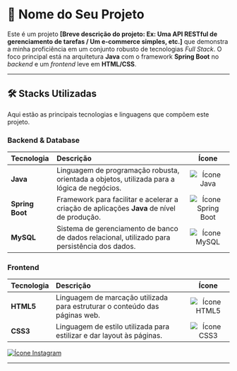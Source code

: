# 🚀 Nome do Seu Projeto
Este é um projeto **[Breve descrição do projeto: Ex: Uma API RESTful de gerenciamento de tarefas / Um e-commerce simples, etc.]** que demonstra a minha proficiência em um conjunto robusto de tecnologias *Full Stack*. O foco principal está na arquitetura **Java** com o framework **Spring Boot** no *backend* e um *frontend* leve em **HTML/CSS**.

---

## 🛠️ Stacks Utilizadas

Aqui estão as principais tecnologias e linguagens que compõem este projeto.

### Backend & Database

| Tecnologia | Descrição | Ícone |
| :--- | :--- | :---: |
| **Java** | Linguagem de programação robusta, orientada a objetos, utilizada para a lógica de negócios. | <img src="https://img.shields.io/badge/Java-007396?style=for-the-badge&logo=java&logoColor=white" alt="Ícone Java"> |
| **Spring Boot** | Framework para facilitar e acelerar a criação de aplicações **Java** de nível de produção. | <img src="https://img.shields.io/badge/Spring_Boot-6DB33F?style=for-the-badge&logo=spring-boot&logoColor=white" alt="Ícone Spring Boot"> |
| **MySQL** | Sistema de gerenciamento de banco de dados relacional, utilizado para persistência dos dados. | <img src="https://img.shields.io/badge/MySQL-4479A1?style=for-the-badge&logo=mysql&logoColor=white" alt="Ícone MySQL"> |

### Frontend

| Tecnologia | Descrição | Ícone |
| :--- | :--- | :---: |
| **HTML5** | Linguagem de marcação utilizada para estruturar o conteúdo das páginas web. | <img src="https://img.shields.io/badge/HTML5-E34F26?style=for-the-badge&logo=html5&logoColor=white" alt="Ícone HTML5"> |
| **CSS3** | Linguagem de estilo utilizada para estilizar e dar layout às páginas. | <img src="https://img.shields.io/badge/CSS3-1572B6?style=for-the-badge&logo=css3&logoColor=white" alt="Ícone CSS3"> |



<a href="https://www.google.com/search?q=https://www.instagram.com/SEU-USUARIO/" target="_blank"><img src="https://img.shields.io/badge/Instagram-E4405F?style=for-the-badge&logo=instagram&logoColor=white" alt="Ícone Instagram"></a>




---

## 
